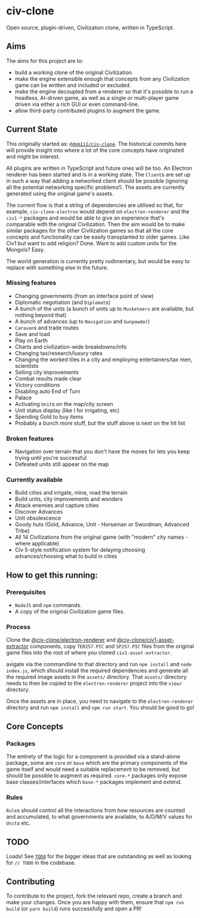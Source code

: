 # civ-clone

Open source, plugin-driven, Civilization clone, written in TypeScript.

## Aims

The aims for this project are to:

- build a working clone of the original Civilization.
- make the engine extensible enough that concepts from any Civilization game can be written and included or excluded.
- make the engine decoupled from a renderer so that it's possible to run a headless, AI-driven game, as well as a single
  or multi-player game driven via either a rich GUI or even command-line.
- allow third-party contributed plugins to augment the game.

## Current State

This originally started as: [`@dom111/civ-clone`](https://github.com/dom111/civ-clone). The historical commits here will
provide insight into where a lot of the core concepts have originated and might be interest.

All plugins are written in TypeScript and future ones will be too. An Electron renderer has been started and is in a
working state. The `Client`s are set up in such a way that adding a networked client should be possible (ignoring all
the potential networking specific problems!). The assets are currently generated using the original game's assets.

The current flow is that a string of dependencies are utilised so that, for example, `civ-clone-electron` would depend
on `electron-renderer` and the `civ1-*` packages and would be able to give an experience that's comparable with the
original Civilization. Then the aim would be to make similar packages for the other Civilization games so that all the
core concepts and functionality can be easily transplanted to older games. Like Civ1 but want to add religion? Done.
Want to add custom units for the Mongols? Easy.

The world generation is currently pretty rudimentary, but would be easy to replace with something else in the future.

### Missing features

- Changing governments (from an interface point of view)
- Diplomatic negotiation (and `Diplomat`s)
- A bunch of the units (a bunch of units up to `Musketeers` are available, but nothing beyond that)
- A bunch of advances (up to `Navigation` and `Gunpowder`)
- `Caravan`s and trade routes
- Save and load
- Play on Earth
- Charts and civilization-wide breakdowns/info
- Changing tax/research/luxury rates
- Changing the worked tiles in a city and employing entertainers/tax men, scientists
- Selling city improvements
- Combat results made clear
- Victory conditions
- Disabling auto End of Turn
- Palace
- Activating `Unit`s on the map/city screen
- Unit status display (like I for irrigating, etc)
- Spending Gold to buy items
- Probably a bunch more stuff, but the stuff above is next on the hit list

### Broken features

- Navigation over terrain that you don't have the moves for lets you keep trying until you're successful
- Defeated units still appear on the map

### Currently available

- Build cities and irrigate, mine, road the terrain
- Build units, city improvements and wonders
- Attack enemies and capture cities
- Discover Advances
- Unit obsolescence
- Goody huts (Gold, Advance, Unit - Horseman or Swordman, Advanced Tribe)
- All 14 Civilizations from the original game (with "modern" city names - where applicable)
- Civ 5-style notification system for delaying choosing advances/choosing what to build in cities

## How to get this running:

### Prerequisites

- `NodeJS` and `npm` commands.
- A copy of the original Civilization game files.

### Process

Clone the [@civ-clone/electron-renderer](https://github.com/civ-clone/electron-renderer) and
[@civ-clone/civ1-asset-extractor](https://github.com/civ-clone/civ1-asset-extractor) components, copy `TER257.PIC` and
`SP257.PIC` files from the original game files into the root of where you cloned `civ1-asset-extractor`. 

avigate via the commandline to that directory and run `npm install` and `node index.js`, which should install the
required dependencies and generate all the required image assets in the `assets/` directory. That `assets/` directory
needs to then be copied to the `electron-renderer` project into the `view/` directory.

Once the assets are in place, you need to navigate to the `electron-renderer` directory and run `npm install` and
`npm run start`. You should be good to go!

## Core Concepts

### Packages

The entirety of the logic for a component is provided via a stand-alone package, some are `core` or `base` which are the
primary components of the game itself and would need a suitable replacement to be removed, but should be possible to
augment as required. `core-*` packages only expose base classes/interfaces which `base-*` packages implement and extend.

### Rules

`Rule`s should control all the interactions from how resources are counted and accumulated, to what governments are
available, to A/D/M/V values for `Unit`s etc. 

## TODO

Loads! See [`TODO`](TODO.md) for the bigger ideas that are outstanding as well as looking for `// TODO` in the
codebase.

## Contributing

To contribute to the project, fork the relevant repo, create a branch and make your changes. Once you are happy with
them, ensure that `npm run build` (or `yarn build`) runs successfully and open a PR!
